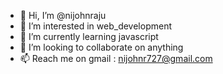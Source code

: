 - 👋 Hi, I’m @nijohnraju
- 👀 I’m interested in web_development
- 🌱 I’m currently learning javascript
- 💞️ I’m looking to collaborate on anything
- 📫 Reach me on gmail : nijohnr727@gmail.com

<!---
nijohnraju/nijohnraju is a ✨ special ✨ repository because its `README.md` (this file) appears on your GitHub profile.
You can click the Preview link to take a look at your changes.
--->
